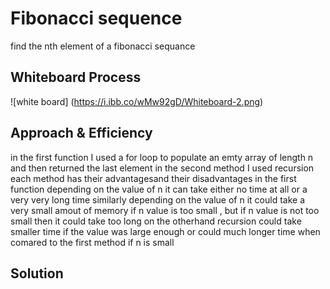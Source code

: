 # Fibonacci sequence 
find the nth element of a fibonacci sequance
## Whiteboard Process

![white board] (https://i.ibb.co/wMw92gD/Whiteboard-2.png)
## Approach & Efficiency
in the first function I used a for loop to populate an emty array of length n and then returned the last element 
in the second method I used recursion 
each method has their advantagesand their disadvantages
in the first function depending on the value of n it can take either no time at all or a very very long time similarly depending on the value of n it could take a very small amout of memory if n value is too small , but if n value is not too small then it could take too long 
on the otherhand  recursion could take smaller time if the value was large enough or could  much longer time when comared to the first method if n is small
## Solution
